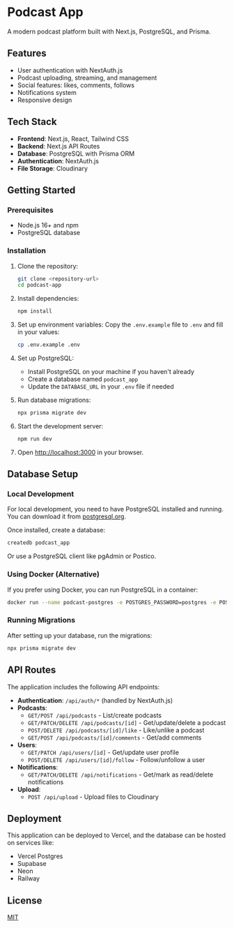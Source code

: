 # Podcast App

A modern podcast platform built with Next.js, PostgreSQL, and Prisma.

## Features

- User authentication with NextAuth.js
- Podcast uploading, streaming, and management
- Social features: likes, comments, follows
- Notifications system
- Responsive design

## Tech Stack

- **Frontend**: Next.js, React, Tailwind CSS
- **Backend**: Next.js API Routes
- **Database**: PostgreSQL with Prisma ORM
- **Authentication**: NextAuth.js
- **File Storage**: Cloudinary

## Getting Started

### Prerequisites

- Node.js 16+ and npm
- PostgreSQL database

### Installation

1. Clone the repository:
   ```bash
   git clone <repository-url>
   cd podcast-app
   ```

2. Install dependencies:
   ```bash
   npm install
   ```

3. Set up environment variables:
   Copy the `.env.example` file to `.env` and fill in your values:
   ```bash
   cp .env.example .env
   ```

4. Set up PostgreSQL:
   - Install PostgreSQL on your machine if you haven't already
   - Create a database named `podcast_app`
   - Update the `DATABASE_URL` in your `.env` file if needed

5. Run database migrations:
   ```bash
   npx prisma migrate dev
   ```

6. Start the development server:
   ```bash
   npm run dev
   ```

7. Open [http://localhost:3000](http://localhost:3000) in your browser.

## Database Setup

### Local Development

For local development, you need to have PostgreSQL installed and running. You can download it from [postgresql.org](https://www.postgresql.org/download/).

Once installed, create a database:

```bash
createdb podcast_app
```

Or use a PostgreSQL client like pgAdmin or Postico.

### Using Docker (Alternative)

If you prefer using Docker, you can run PostgreSQL in a container:

```bash
docker run --name podcast-postgres -e POSTGRES_PASSWORD=postgres -e POSTGRES_USER=postgres -e POSTGRES_DB=podcast_app -p 5432:5432 -d postgres
```

### Running Migrations

After setting up your database, run the migrations:

```bash
npx prisma migrate dev
```

## API Routes

The application includes the following API endpoints:

- **Authentication**: `/api/auth/*` (handled by NextAuth.js)
- **Podcasts**: 
  - `GET/POST /api/podcasts` - List/create podcasts
  - `GET/PATCH/DELETE /api/podcasts/[id]` - Get/update/delete a podcast
  - `POST/DELETE /api/podcasts/[id]/like` - Like/unlike a podcast
  - `GET/POST /api/podcasts/[id]/comments` - Get/add comments
- **Users**:
  - `GET/PATCH /api/users/[id]` - Get/update user profile
  - `POST/DELETE /api/users/[id]/follow` - Follow/unfollow a user
- **Notifications**:
  - `GET/PATCH/DELETE /api/notifications` - Get/mark as read/delete notifications
- **Upload**:
  - `POST /api/upload` - Upload files to Cloudinary

## Deployment

This application can be deployed to Vercel, and the database can be hosted on services like:

- Vercel Postgres
- Supabase
- Neon
- Railway

## License

[MIT](LICENSE)